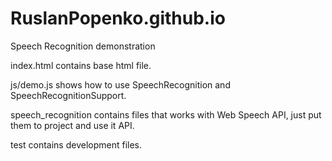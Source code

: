 # RuslanPopenko.github.io
Speech Recognition demonstration

index.html contains base html file.

js/demo.js shows how to use SpeechRecognition and SpeechRecognitionSupport.

speech_recognition contains files that works with Web Speech API, just put them to project and use it API.

test contains development files.